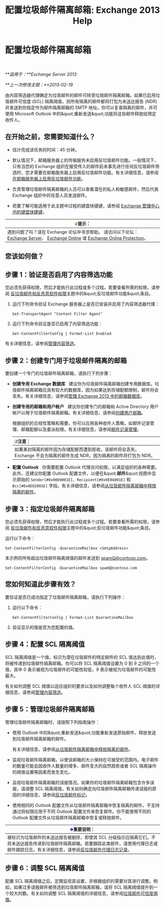 ﻿---
title: '配置垃圾邮件隔离邮箱: Exchange 2013 Help'
TOCTitle: 配置垃圾邮件隔离邮箱
ms:assetid: 907d2f90-2a62-4d59-a4cf-945fef2e963f
ms:mtpsurl: https://technet.microsoft.com/zh-cn/library/Bb123746(v=EXCHG.150)
ms:contentKeyID: 50491160
ms.date: 05/21/2018
mtps_version: v=EXCHG.150
ms.translationtype: MT
---

# 配置垃圾邮件隔离邮箱

 

_**适用于：**Exchange Server 2013_

_**上一次修改主题：**2013-02-19_

由内容筛选器代理确定为垃圾邮件的邮件可转至垃圾邮件隔离邮箱。如果已启用垃圾邮件可信度 (SCL) 隔离阈值，则所有隔离的邮件都将打包为未送达报告 (NDR) 并发送到你指定作为邮件隔离邮箱的 SMTP 地址。你可以复查隔离的邮件，并可使用 Microsoft Outlook 中的\&quot;重新发送\&quot;功能将这些邮件释放给预定收件人。

## 在开始之前，您需要知道什么？

  - 估计完成该任务的时间：45 分钟。

  - 默认情况下，邮箱服务器上的传输服务未启用反垃圾邮件功能。一般情况下，只有当您的 Exchange 组织在接受传入的邮件前未事先进行任何反垃圾邮件筛选时，您才需要在邮箱服务器上启用反垃圾邮件功能。有关详细信息，请参阅[在邮箱服务器上启用反垃圾邮件功能](enable-anti-spam-functionality-on-mailbox-servers-exchange-2013-help.md)。

  - 负责管理垃圾邮件隔离邮箱的人员可以查看潜在的私人和敏感邮件，然后代表 Exchange 组织中的任意人员发送邮件。

  - 若要了解可能适用于此主题中过程的键盘快捷键，请参阅 [Exchange 管理中心内的键盘快捷键](keyboard-shortcuts-in-the-exchange-admin-center-exchange-online-protection-help.md)。

<table>
<thead>
<tr class="header">
<th><img src="images/Bb124558.tip(EXCHG.150).gif" title="提示" alt="提示" />提示：</th>
</tr>
</thead>
<tbody>
<tr class="odd">
<td>遇到问题了吗？请在 Exchange 论坛中寻求帮助。 请访问以下论坛：<a href="https://go.microsoft.com/fwlink/p/?linkid=60612">Exchange Server</a>、 <a href="https://go.microsoft.com/fwlink/p/?linkid=267542">Exchange Online</a> 或 <a href="https://go.microsoft.com/fwlink/p/?linkid=285351">Exchange Online Protection</a>。</td>
</tr>
</tbody>
</table>


## 您该如何做？

## 步骤 1：验证是否启用了内容筛选功能

您必须先获得权限，然后才能执行此过程或多个过程。若要查看所需的权限，请参阅 [反垃圾邮件和反恶意软件权限](anti-spam-and-anti-malware-permissions-exchange-2013-help.md)主题中的\&quot;反垃圾邮件功能\&quot;条目。

1.  运行下列命令验证 Exchange 服务器上是否已安装并启用了内容筛选器代理：
    
        Get-TransportAgent "Content Filter Agent"

2.  运行下列命令验证是否已启用了内容筛选功能：
    
        Get-ContentFilterConfig | Format-List Enabled

有关详细信息，请参阅[管理内容筛选](manage-content-filtering-exchange-2013-help.md)。

## 步骤 2：创建专门用于垃圾邮件隔离的邮箱

要创建一个专门的垃圾邮件隔离邮箱，请执行下列步骤：

  - **创建专用 Exchange 数据库**   建议你为垃圾邮件隔离邮箱创建专用数据库。垃圾邮件隔离邮箱应具有较大的数据库，因为如果达到存储配额限制，邮件将会丢失。有关详细信息，请参阅[管理 Exchange 2013 中的邮箱数据库](manage-mailbox-databases-in-exchange-2013-exchange-2013-help.md)。

  - **创建专用的邮箱和用户帐户**   建议你创建专门的邮箱和 Active Directory 用户帐户以用于垃圾邮件隔离邮箱。有关详细信息，请参阅[创建用户邮箱](create-user-mailboxes-exchange-2013-help.md)。
    
    根据组织的合规性策略和需要，你可以应用各种收件人策略，如邮件记录管理、邮箱配额以及委派权限。有关详细信息，请参阅[邮件记录管理](messaging-records-management-exchange-2013-help.md)。
    
    <table>
    <thead>
    <tr class="header">
    <th><img src="images/Bb124558.note(EXCHG.150).gif" title="注意" alt="注意" />注意：</th>
    </tr>
    </thead>
    <tbody>
    <tr class="odd">
    <td>如果某封隔离的邮件因为存储配额而遭到拒收，该邮件将会丢失。Exchange 不会为隔离的邮件生成 NDR，因为隔离的邮件将打包为 NDR。</td>
    </tr>
    </tbody>
    </table>


  - **配置 Outlook**   你需要配置 Outlook 代理访问权限，以满足组织的各种需要。此外，还建议你配置 Outlook 配置文件，以便在\&quot;**邮件**\&quot;视图中显示原始的 `Sender[#0x0069001E]`、`Recipient[#0x0E04001E]` 和 `Bcc[#0x0E02001E]` 字段。有关详细信息，请参阅[从垃圾邮件隔离邮箱中释放隔离的邮件](release-quarantined-messages-from-the-spam-quarantine-mailbox-exchange-2013-help.md)。

## 步骤 3：指定垃圾邮件隔离邮箱

您必须先获得权限，然后才能执行此过程或多个过程。若要查看所需的权限，请参阅 [反垃圾邮件和反恶意软件权限](anti-spam-and-anti-malware-permissions-exchange-2013-help.md)主题中的\&quot;反垃圾邮件功能\&quot;条目。

运行以下命令：

    Set-ContentFilterConfig -QuarantineMailbox <SmtpAddress>

本示例将所有超出垃圾邮件隔离阈值的邮件发送到 spamQ@contoso.com。

    Set-ContentFilterConfig -QuarantineMailbox spamQ@contoso.com

## 您如何知道此步骤有效？

要验证是否已成功指定了垃圾邮件隔离邮箱，请执行下列操作：

1.  运行以下命令：
    
        Get-ContentFilterConfig | Format-List QuarantineMailbox

2.  验证显示的值是否为您配置的值。

## 步骤 4：配置 SCL 隔离阈值

SCL 隔离阈值是一个值，标识为潜在垃圾邮件的特定邮件的 SCL 值达到此值时，将被传递到垃圾邮件隔离邮箱。你可以将 SCL 隔离阈值设置为 0 到 9 之间的一个值，其中 0 表示被视为垃圾邮件的可能性较低，9 表示被视为垃圾邮件的可能性最大。

有关如何调整 SCL 阈值以适应组织的要求以及如何调整每个收件人 SCL 阈值的详细信息，请参阅[管理内容筛选](manage-content-filtering-exchange-2013-help.md)。

## 步骤 5：管理垃圾邮件隔离邮箱

管理垃圾邮件隔离邮箱时，请按照下列指南操作：

  - 使用 Outlook 中的\&quot;重新发送\&quot;功能重新发送原始邮件，释放发送到垃圾邮件隔离邮箱的邮件。
    
    有关详细信息，请参阅[从垃圾邮件隔离邮箱中释放隔离的邮件](release-quarantined-messages-from-the-spam-quarantine-mailbox-exchange-2013-help.md)。

  - 监视垃圾邮件隔离邮箱，以使该邮箱的大小保持在可接受的范围内。电子邮件的数量可能会因收件人数量的增多、邮件变大的自然趋势或者 SCL 隔离操作的阈值设置等因素而发生变化。

  - 监视垃圾邮件隔离邮箱的误报情况。如果你的垃圾邮件隔离邮箱包含许多误报，请调整 SCL 隔离阈值。有关如何确定向垃圾邮件隔离邮箱传递误报的原因的详细信息，请参阅[反垃圾邮件标记](anti-spam-stamps-exchange-2013-help.md)。

  - 使用相同的 Outlook 配置文件从垃圾邮件隔离邮箱中恢复隔离的邮件。不支持通过将权限应用于不同 Outlook 配置文件来恢复邮件。你不能使用不同的 Outlook 配置文件从垃圾邮件隔离邮箱中恢复或释放邮件。

<table>
<thead>
<tr class="header">
<th><img src="images/Bb124558.important(EXCHG.150).gif" title="重要说明" alt="重要说明" />重要说明：</th>
</tr>
</thead>
<tbody>
<tr class="odd">
<td>被标识为垃圾邮件的未送达报告被删除，即使其 SCL 分级指示应隔离它们。不将未送达报告传递到垃圾邮件隔离邮箱。若要跟踪此类邮件，请使用代理日志或邮件跟踪日志。有关详细信息，请参阅<a href="anti-spam-agent-logging-exchange-2013-help.md">反垃圾邮件代理日志记录</a>。</td>
</tr>
</tbody>
</table>


## 步骤 6：调整 SCL 隔离阈值

配置 SCL 隔离阈值之后，定期监视其设置，并根据组织的需要对其进行调整。例如，如果过多误报邮件被筛选到垃圾邮件隔离邮箱，请将 SCL 隔离阈值提升到一个较大的数。有关如何调整 SCL 隔离阈值的详细信息，请参阅[垃圾邮件可信度阈值](spam-confidence-level-threshold-exchange-2013-help.md)。

